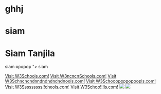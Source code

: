 
# ghhj
<h1>siam</h1>
<h1>Siam Tanjila</h1>
<content>siam opopop</content>
"><script>alert(1)</script>
<a src="https://www.google.com">siam</a>

<a href="https://www.w3schools.com">Visit W3Schools.com!</a>
<a href="https://www.w3schools.com" target="_blank">Visit W3ncncnSchools.com!</a>
<a href="https://www.w3schools.com" target="_parent">Visit W3Schncncndnndndndndndnools.com!</a>
<a href="https://www.w3schools.com" target="_self">Visit W3Schooopoppopoopls.com!</a>
<a href="https://www.w3schools.com" target="_top">Visit W3Sssssssss!!chools.com!</a>
<a href="https://www.w3schools.com" target="_blank">Visit W3Schoo!!!ls.com!</a>
<img src="xss" onerror=alert(1)>
<img src="https://profile-ed47a3dd_original.jpg/85f6d5c01963c8cef31884ce7d29a43746ed24df025aa533eceb0cda6220f027" onerror=alert(1)>


